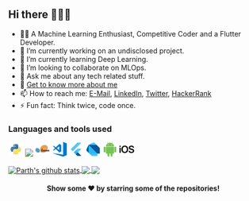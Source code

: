 ## Hi there 🙋🏻‍♂️

- 👨‍💻  A Machine Learning Enthusiast, Competitive Coder and a Flutter Developer.
- 🔭 I’m currently working on an undisclosed project.
- 🌱 I’m currently learning Deep Learning.
- 👯 I’m looking to collaborate on MLOps.
- 💬 Ask me about any tech related stuff.
- 📄 [Get to know more about me](https://m-prth.github.io/)
- 📫 How to reach me: [E-Mail](mailto:imparthmistry@gmail.com), [LinkedIn](https://www.linkedin.com/in/m-prth/), [Twitter](https://twitter.com/m_prth), [HackerRank](https://www.hackerrank.com/imparthmistry)
- ⚡ Fun fact: Think twice, code once.

### Languages and tools used  

<code><img height="30" src="https://raw.githubusercontent.com/github/explore/80688e429a7d4ef2fca1e82350fe8e3517d3494d/topics/python/python.png"></code>
<code><img height="30" src="https://avatars0.githubusercontent.com/u/15658638?s=200&v=4"></code>
<code><img height="30" src="https://raw.githubusercontent.com/github/explore/80688e429a7d4ef2fca1e82350fe8e3517d3494d/topics/scikit-learn/scikit-learn.png"></code> 
<code><img height="30" src="https://raw.githubusercontent.com/github/explore/80688e429a7d4ef2fca1e82350fe8e3517d3494d/topics/visual-studio-code/visual-studio-code.png"></code> 
<code><img height="30" src="https://raw.githubusercontent.com/github/explore/80688e429a7d4ef2fca1e82350fe8e3517d3494d/topics/flutter/flutter.png"></code>
<code><img height="30" src="https://raw.githubusercontent.com/github/explore/80688e429a7d4ef2fca1e82350fe8e3517d3494d/topics/dart/dart.png"></code>
<code><img height="30" src="https://raw.githubusercontent.com/github/explore/80688e429a7d4ef2fca1e82350fe8e3517d3494d/topics/android/android.png"></code>
<code><img height="30" src="https://raw.githubusercontent.com/github/explore/80688e429a7d4ef2fca1e82350fe8e3517d3494d/topics/ios/ios.png"></code>


<a href="https://github.com/m-prth">
 <img align="center" src="https://github-readme-stats.vercel.app/api?username=m-prth&show_icons=true&theme=radical&line_height=27" alt="Parth's github stats"/>
</a>
<a href="https://github.com/m-prth">
  <img align="center" src="https://github-readme-stats.vercel.app/api/top-langs/?username=m-prth&theme=radical" />
</a>
<a href="https://github.com/m-prth/Traffic-Sign-Classifier-Using-Tensorflow">
  <img align="center" src="https://github-readme-stats.vercel.app/api/pin/?username=m-prth&repo=Traffic-Sign-Classifier-Using-Tensorflow&theme=radical&show_owner=True" /> </a>  
  <div align="center">

#### Show some ❤️ by starring some of the repositories!

</div>
